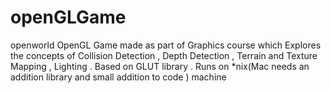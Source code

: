 openGLGame
==========

openworld OpenGL Game made as part of Graphics course which Explores the concepts of Collision Detection , Depth Detection , Terrain and Texture Mapping , Lighting .  Based on GLUT library . Runs on *nix(Mac needs an addition library and small addition to code ) machine 
